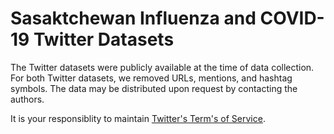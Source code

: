 # Sasaktchewan Influenza and COVID-19 Twitter Datasets

The Twitter datasets were publicly available at the time of data collection. 
For both Twitter datasets, we removed URLs, mentions, and hashtag symbols. 
The data may be distributed upon request by contacting the authors. 

It is your responsiblity to maintain [Twitter's Term's of Service](https://dev.twitter.com/overview/terms/policy.html). 
